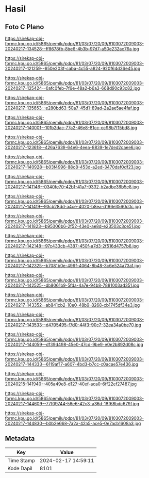# Hasil

## Foto C Plano

https://sirekap-obj-formc.kpu.go.id/5865/pemilu/pdpr/81/03/07/20/09/8103072009003-20240217-134528--ff8678fb-8be6-4b3b-97d7-a50e232ac76a.jpg

https://sirekap-obj-formc.kpu.go.id/5865/pemilu/pdpr/81/03/07/20/09/8103072009003-20240217-121259--950e203f-caba-4c55-a824-920f64d36e45.jpg

https://sirekap-obj-formc.kpu.go.id/5865/pemilu/pdpr/81/03/07/20/09/8103072009003-20240217-135424--0afc0feb-7f6e-48a2-b6a3-668d90c93c82.jpg

https://sirekap-obj-formc.kpu.go.id/5865/pemilu/pdpr/81/03/07/20/09/8103072009003-20240217-135653--e280bd63-50a7-45d1-89ad-2a2ae5ae4faf.jpg

https://sirekap-obj-formc.kpu.go.id/5865/pemilu/pdpr/81/03/07/20/09/8103072009003-20240217-140001--101b2dac-77a2-46e8-81cc-cc98b7f15bd8.jpg

https://sirekap-obj-formc.kpu.go.id/5865/pemilu/pdpr/81/03/07/20/09/8103072009003-20240217-123618--426a7639-64e6-4eea-8839-1e7ded2caee6.jpg

https://sirekap-obj-formc.kpu.go.id/5865/pemilu/pdpr/81/03/07/20/09/8103072009003-20240217-140928--b03f4996-88c8-453d-a2ed-3470daf0df23.jpg

https://sirekap-obj-formc.kpu.go.id/5865/pemilu/pdpr/81/03/07/20/09/8103072009003-20240217-141146--0340fe70-42b1-41a7-9332-b2adbe36b5e8.jpg

https://sirekap-obj-formc.kpu.go.id/5865/pemilu/pdpr/81/03/07/20/09/8103072009003-20240217-141419--93cb28dd-a4ce-4020-b8ea-d196e3560c0c.jpg

https://sirekap-obj-formc.kpu.go.id/5865/pemilu/pdpr/81/03/07/20/09/8103072009003-20240217-141823--b95006b6-2f52-43e0-ae8d-e23503c3ce51.jpg

https://sirekap-obj-formc.kpu.go.id/5865/pemilu/pdpr/81/03/07/20/09/8103072009003-20240217-142148--97c433cb-4387-450f-a7d3-2f516d4757b8.jpg

https://sirekap-obj-formc.kpu.go.id/5865/pemilu/pdpr/81/03/07/20/09/8103072009003-20240217-142325--b7081b0e-499f-4064-8b48-3c6e524a73a1.jpg

https://sirekap-obj-formc.kpu.go.id/5865/pemilu/pdpr/81/03/07/20/09/8103072009003-20240217-142525--db8061b9-5fda-4a7e-94b8-7881003ad351.jpg

https://sirekap-obj-formc.kpu.go.id/5865/pemilu/pdpr/81/03/07/20/09/8103072009003-20240217-143352--ab841cb2-10e0-48b9-8268-cb1745df34e3.jpg

https://sirekap-obj-formc.kpu.go.id/5865/pemilu/pdpr/81/03/07/20/09/8103072009003-20240217-143533--d4705495-f7d0-44f3-90c7-32ea34a0be70.jpg

https://sirekap-obj-formc.kpu.go.id/5865/pemilu/pdpr/81/03/07/20/09/8103072009003-20240217-144059--d139d498-45e0-47cd-9be9-e0e2b892d08c.jpg

https://sirekap-obj-formc.kpu.go.id/5865/pemilu/pdpr/81/03/07/20/09/8103072009003-20240217-144333--6119af17-a607-4bd3-b7cc-c0acae57e436.jpg

https://sirekap-obj-formc.kpu.go.id/5865/pemilu/pdpr/81/03/07/20/09/8103072009003-20240215-141940--405a49e8-d127-40ef-aca0-6ff22ef27487.jpg

https://sirekap-obj-formc.kpu.go.id/5865/pemilu/pdpr/81/03/07/20/09/8103072009003-20240217-144609--77f09744-56e6-42c3-a36d-18f68bdc679f.jpg

https://sirekap-obj-formc.kpu.go.id/5865/pemilu/pdpr/81/03/07/20/09/8103072009003-20240217-144830--b0b2e668-7a2a-42a5-ace5-0e7acb1608a3.jpg


## Metadata

| Key        | Value               |
| ---------- | ------------------- |
| Time Stamp | 2024-02-17 14:59:11 |
| Kode Dapil | 8101                |




